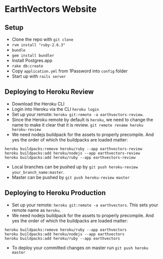 # EarthVectors Website

## Setup

* Clone the repo with `git clone`
* `rvm install "ruby-2.6.3"`
* `bundle`
* `gem install bundler`
* Install Postgres.app
* `rake db:create`
* Copy `application.yml` from 1Password into `config` folder
* Start up with `rails server`

## Deploying to Heroku Review

* Download the Heroku CLI
* Login into Heroku via the CLI `heroku login`
* Set up your remote: `heroku git:remote -a earthvectors-review`.
* Since the Heroku remote by default is `heroku`, we need to change the name to make
it clear that it is review.  `git remote rename heroku heroku-review`
* We need nodejs buildpack for the assets to properly precompile. And yes the order of which the buildpacks
are loaded matter:
```
heroku buildpacks:remove heroku/ruby --app earthvectors-review
heroku buildpacks:add heroku/nodejs --app earthvectors-review
heroku buildpacks:add heroku/ruby --app earthvectors-review
```
* Local branches can be pushed up by `git push heroku-review your_branch_name:master`.
* Master can be pushed by `git push heroku-review master`

## Deploying to Heroku Production
* Set up your remote: `heroku git:remote -a earthvectors`. This sets your remote name as `heroku`.
* We need nodejs buildpack for the assets to properly precompile. And yes the order of which the buildpacks
are loaded matter:
```
heroku buildpacks:remove heroku/ruby --app earthvectors
heroku buildpacks:add heroku/nodejs --app earthvectors
heroku buildpacks:add heroku/ruby --app earthvectors
```
* To deploy your committed changes on master run `git push heroku master`
